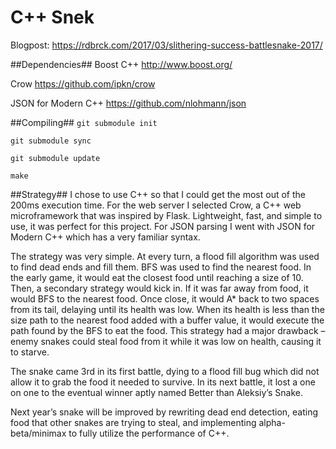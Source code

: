 # C++ Snek
Blogpost: https://rdbrck.com/2017/03/slithering-success-battlesnake-2017/

##Dependencies##
Boost C++ http://www.boost.org/

Crow https://github.com/ipkn/crow

JSON for Modern C++ https://github.com/nlohmann/json

##Compiling##
`git submodule init`

`git submodule sync`

`git submodule update`

`make`

##Strategy##
I chose to use C++ so that I could get the most out of the 200ms execution time. For the web server I selected Crow, a C++ web microframework that was inspired by Flask. Lightweight, fast, and simple to use, it was perfect for this project. For JSON parsing I went with JSON for Modern C++ which has a very familiar syntax.

The strategy was very simple. At every turn, a flood fill algorithm was used to find dead ends and fill them. BFS was used to find the nearest food. In the early game, it would eat the closest food until reaching a size of 10. Then, a secondary strategy would kick in. If it was far away from food, it would BFS to the nearest food. Once close, it would A* back to two spaces from its tail, delaying until its health was low. When its health is less than the size path to the nearest food added with a buffer value, it would execute the path found by the BFS to eat the food. This strategy had a major drawback – enemy snakes could steal food from it while it was low on health, causing it to starve.

The snake came 3rd in its first battle, dying to a flood fill bug which did not allow it to grab the food it needed to survive. In its next battle, it lost a one on one to the eventual winner aptly named Better than Aleksiy’s Snake.

Next year’s snake will be improved by rewriting dead end detection, eating food that other snakes are trying to steal, and implementing alpha-beta/minimax to fully utilize the performance of C++.
